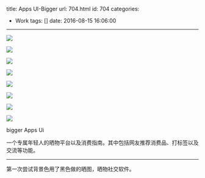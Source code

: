 title: Apps UI-Bigger
url: 704.html
id: 704
categories:
  - Work
tags: []
date: 2016-08-15 16:06:00
---

![](http://image.psdpi.com/image/bigger/bigger-3.jpg)

<!-- less -->

![](http://image.psdpi.com/image/bigger/app-ico.png)

![](http://image.psdpi.com/image/bigger/app-logo.png)

![](http://image.psdpi.com/image/bigger/bigger-ico.jpg)

![](http://image.psdpi.com/image/bigger/bigger-1.jpg)

![](http://image.psdpi.com/image/bigger/bigger-2.jpg)

![](http://image.psdpi.com/image/bigger/bigger-3.jpg)

![](http://image.psdpi.com/image/bigger/bigger-4.jpg)

bigger Apps Ui

一个专属年轻人的晒物平台以及消费指南。其中包括网友推荐消费品、打标签以及交流等功能。

* * *

第一次尝试背景色用了黑色做的晒图，晒物社交软件。